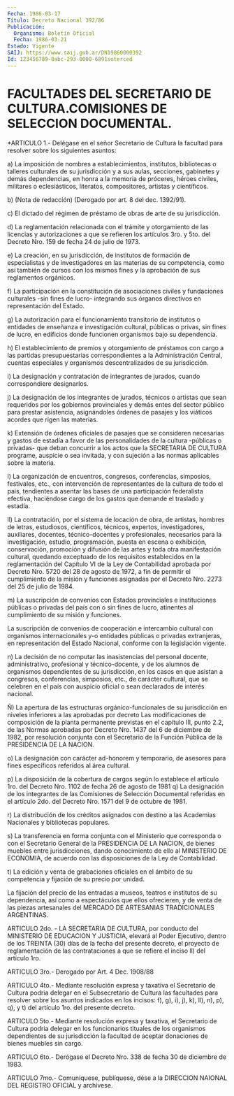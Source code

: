 ```yaml
---
Fecha: 1986-03-17
Título: Decreto Nacional 392/86
Publicación:
  Organismo: Boletín Oficial
  Fecha: 1986-03-21
Estado: Vigente
SAIJ: https://www.saij.gob.ar/DN19860000392
Id: 123456789-0abc-293-0000-6891soterced
---
```

# FACULTADES DEL SECRETARIO DE CULTURA.COMISIONES DE SELECCION DOCUMENTAL.

<a id="1"></a>
*ARTICULO  1.-  Delégase  en el señor Secretario de Cultura la facultad   para  resolver  sobre  los    siguientes    asuntos:

a)  La  imposición  de  nombres  a  establecimientos,  institutos, bibliotecas o  talleres  culturales  de  su  jurisdicción  y a sus aulas,  secciones,  gabinetes  y demás dependencias, en honra a  la memoria  de próceres, héroes civiles,  militares  o  eclesiásticos, literatos, compositores, artistas y científicos.

b) (Nota  de redacción) (Derogado por art. 8 del dec. 1392/91).

c) El  dictado del  régimen  de  préstamo  de  obras  de  arte  de  su jurisdicción.

d) La  reglamentación relacionada con el trámite y otorgamiento de las licencias  y  autorizaciones  a  que  se refieren los artículos 3ro. y 5to. del Decreto Nro. 159 de fecha 24  de julio de 1973.

e) La creación, en su jurisdicción, de institutos  de formación de especialistas y de investigadores en las materias de su competencia, como así también de cursos con los mismos  fines  y la aprobación de sus reglamentos orgánicos.

f) La participación en la constitución de asociaciones civiles  y fundaciones  culturales -sin fines de lucro- integrando sus órganos directivos en representación del Estado.

g)  La  autorización    para   el  funcionamiento  transitorio  de institutos  o  entidades  de enseñanza  e  investigación  cultural, públicas  o  privas,  sin  fines   de  lucro,  en  edificios  donde funcionen organismos bajo su dependencia.

h) El establecimiento de premios y  otorgamiento  de préstamos con cargo  a  las  partidas  presupuestarias  correspondientes    a  la Administración Central, cuentas especiales y organismos descentralizados de su jurisdicción.

i)  La  designación  y  contratación  de  integrantes  de jurados, cuando correspondiere designarlos.

j)  La  designación  de  los  integrantes  de jurados, técnicos  o artistas  que  sean  requeridos  por los gobiernos  provinciales  y demás entes del sector público para prestar asistencia, asignándoles órdenes de pasajes y  los  viáticos  acordes que rigen las materias.

k)  Extensión  de  órdenes oficiales de pasajes que se  consideren necesarias y gastos de  estadía a favor de las personalidades de la cultura -públicas o privadas-  que  deban concurrir a los actos que la SECRETARIA DE CULTURA programe, auspicie  o  sea invitada, y con sujeción a las normas aplicables sobre la materia.

l)    La  organización  de  encuentros,  congresos,  conferencias, simposios,  festivales, etc., con intervención de representantes de la cultura de  todo  el pais, tendientes a asentar las bases de una participación federalista  efectiva, haciéndose cargo de los gastos que demande el traslado y estadía.

ll)  La contratación, por el  sistema  de  locación  de  obra,  de artistas,  hombres  de  letras,  estudiosos, científicos, técnicos, expertos, investigadores, auxiliares,  docentes, técnico-docentes y profesionales,    necesarios   para  la  investigación,    estudio, programación,  puesta  en  escena    o   exhibición,  conservación, promoción  y  difusión  de  las  artes y toda  otra  manifestación cultural, quedando exceptuado de los requisitos  establecidos en la reglamentación  del Capítulo VI de la Ley de Contabilidad  aprobada por Decreto Nro.  5720  del 28 de agosto de 1972, a fin de permitir el cumplimiento de la misión  y  funciones asignadas por el Decreto Nro. 2273 del 25 de julio de 1984.

m)  La  suscripción  de  convenios  con   Estados  provinciales  e instituciones  públicas o privadas del país  con  o  sin  fines  de lucro, atinentes  al  cumplimiento  de  su  misión y funciones.

La suscripción de convenios de cooperación e  intercambio cultural con  organismos internacionales y-o entidades públicas  o  privadas extranjeras,  en representación  del Estado Nacional, conforme con la legislación vigente.

n)  La  decisión  de no computar las  inasistencias  del  personal docente, administrativo,  profesional  y  técnico-docente, y de los alumnos  de  organismos  dependientes  de su jurisdicción,  en  los casos  en que asistan a congresos, conferencias,  simposios,  etc., de carácter  cultural,  que  se  celebren  en  el país con auspicio oficial o sean declarados de interés nacional.

Ñ)  La  apertura  de  las estructuras orgánico-funcionales  de  su jurisdicción en niveles  inferiores  a  las  aprobadas  por decreto  Las    modificaciones  de  composición  de  la  planta  permanente previstas  en  el  capítulo III, punto 2.2, de las Normas aprobadas por Decreto Nro. 1437  del  6  de diciembre de 1982, por resolución conjunta con el Secretario de la  Función Pública de la PRESIDENCIA DE LA NACION.

o)  La  designación  con  carácter  ad-honorem  y  temporario,  de asesores  para fines específicos referidos  al  área  cultural.

p) La disposición  de la cobertura de cargos según lo establece el artículo 1ro. del Decreto  Nro.  1102 de fecha 26 de agosto de 1981  q)  La  designación  de  los  integrantes  de  las  Comisiones  de Selección Documental referidas en  el  artículo  2do.  del  Decreto Nro. 1571 del 9 de octubre de 1981.

r)  La  distribución  de  los créditos asignados con destino a las Academias Nacionales y bibliotecas populares.

s)  La  transferencia en forma  conjunta  con  el  Ministerio  que corresponda o  con  el  Secretario General de la PRESIDENCIA DE LA NACION, de bienes muebles  entre jurisdicciones, dando conocimiento de ello al MINISTERIO DE ECONOMIA, de acuerdo con las disposiciones de la Ley de Contabilidad.

t) La edición y venta de grabaciones  oficiales en el ámbito de su competencia y fijación de su precio por unidad.

La  fijación  del  precio  de las entradas  a  museos,  teatros  e institutos de su dependencia,  así  como  a  espectáculos que ellos ofrecieren,  y de venta de las piezas artesanales  del  MERCADO  DE ARTESANIAS TRADICIONALES ARGENTINAS.

<a id="2"></a>
ARTICULO  2do.  -  LA  SECRETARIA DE CULTURA, por conducto del MINISTERIO DE EDUCACION Y JUSTICIA,  elevará  al  Poder  Ejecutivo, dentro  de  los TREINTA (30) días de la fecha del presente decreto, el proyecto de  reglamentación  de  las  contrataciones  a  que  se refiere el inciso ll) del artículo 1ro.

<a id="3"></a>
ARTICULO 3ro.- Derogado por Art. 4 Dec. 1908/88

<a id="4"></a>
ARTICULO  4to.-  Mediante  resolución  expresa  y  taxativa el Secretario  de  Cultura  podria  delegar  en  el  Subsecretario  de Cultura  las  facultades para resolver sobre los asuntos  indicados en los incisos:  f),  g),  i),  j),  k),  ll), n), p), q), y t) del artículo 1ro. del presente decreto.

<a id="5"></a>
ARTICULO  5to.-  Mediante  resolución  expresa  y taxativa, el Secretario  de Cultura podria delegar en los funcionarios  tituales de los organismos  dependientes  de  su jurisdicción la facultad de aceptar donaciones de bienes muebles sin cargo.

<a id="6"></a>
ARTICULO  6to.-  Derógase  el  Decreto Nro. 338 de fecha 30 de diciembre de 1983.

<a id="7"></a>
ARTICULO  7mo.-  Comuníquese,  publíquese, dése a la DIRECCION NAIONAL DEL REGISTRO OFICIAL y archívese.